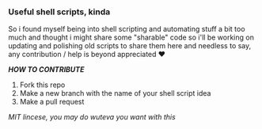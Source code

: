 ### Useful shell scripts, kinda


So i found myself being into shell scripting and automating stuff a bit too much and thought i might share some "sharable" code so i'll be working on updating and polishing old scripts to share them here and needless to say, any contribution / help is beyond appreciated ❤️


***HOW TO CONTRIBUTE***

1. Fork this repo
2. Make a new branch with the name of your shell script idea
3. Make a pull request

*MIT lincese, you may do wuteva you want with this*